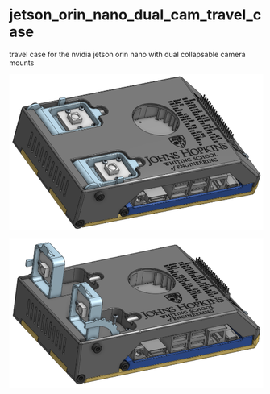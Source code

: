 # jetson_orin_nano_dual_cam_travel_case
travel case for the nvidia jetson orin nano with dual collapsable camera mounts

![assembly with cameras stowed for travel](/images/cameras_stowed.png)

![assembly with cameras fully extended](/images/cameras_fully_extended.png)

